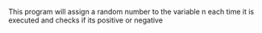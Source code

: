 This program will assign a random number to the variable n each time it is executed and checks if its positive or negative
